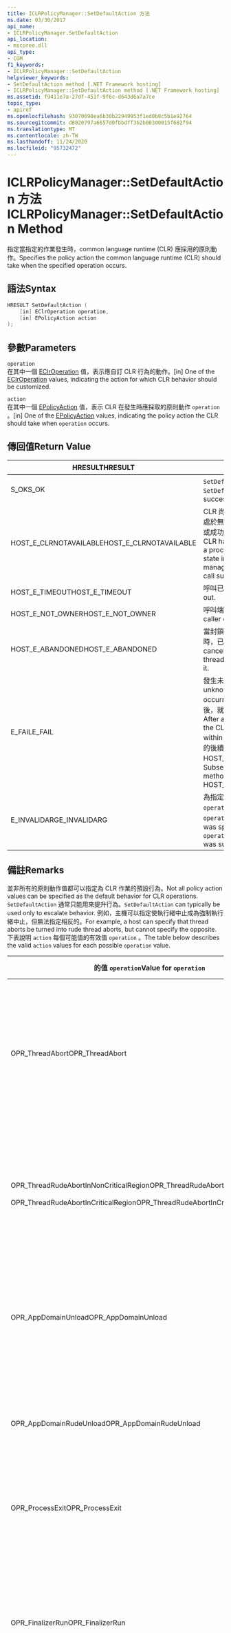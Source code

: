 ```yaml
---
title: ICLRPolicyManager::SetDefaultAction 方法
ms.date: 03/30/2017
api_name:
- ICLRPolicyManager.SetDefaultAction
api_location:
- mscoree.dll
api_type:
- COM
f1_keywords:
- ICLRPolicyManager::SetDefaultAction
helpviewer_keywords:
- SetDefaultAction method [.NET Framework hosting]
- ICLRPolicyManager::SetDefaultAction method [.NET Framework hosting]
ms.assetid: f9411e7a-27df-451f-9f6c-d643d6a7a7ce
topic_type:
- apiref
ms.openlocfilehash: 93070690ea6b30b22949953f1ed0b8c5b1e92764
ms.sourcegitcommit: d8020797a6657d0fbbdff362b80300815f682f94
ms.translationtype: MT
ms.contentlocale: zh-TW
ms.lasthandoff: 11/24/2020
ms.locfileid: "95732472"
---
```

# <a name="iclrpolicymanagersetdefaultaction-method"></a><span data-ttu-id="140ad-102">ICLRPolicyManager::SetDefaultAction 方法</span><span class="sxs-lookup"><span data-stu-id="140ad-102">ICLRPolicyManager::SetDefaultAction Method</span></span>

<span data-ttu-id="140ad-103">指定當指定的作業發生時，common language runtime (CLR) 應採用的原則動作。</span><span class="sxs-lookup"><span data-stu-id="140ad-103">Specifies the policy action the common language runtime (CLR) should take when the specified operation occurs.</span></span>  
  
## <a name="syntax"></a><span data-ttu-id="140ad-104">語法</span><span class="sxs-lookup"><span data-stu-id="140ad-104">Syntax</span></span>  
  
```cpp  
HRESULT SetDefaultAction (  
    [in] EClrOperation operation,  
    [in] EPolicyAction action  
);  
```  
  
## <a name="parameters"></a><span data-ttu-id="140ad-105">參數</span><span class="sxs-lookup"><span data-stu-id="140ad-105">Parameters</span></span>  

 `operation`  
 <span data-ttu-id="140ad-106">在其中一個 [EClrOperation](eclroperation-enumeration.md) 值，表示應自訂 CLR 行為的動作。</span><span class="sxs-lookup"><span data-stu-id="140ad-106">[in] One of the [EClrOperation](eclroperation-enumeration.md) values, indicating the action for which CLR behavior should be customized.</span></span>  
  
 `action`  
 <span data-ttu-id="140ad-107">在其中一個 [EPolicyAction](epolicyaction-enumeration.md) 值，表示 CLR 在發生時應採取的原則動作 `operation` 。</span><span class="sxs-lookup"><span data-stu-id="140ad-107">[in] One of the [EPolicyAction](epolicyaction-enumeration.md) values, indicating the policy action the CLR should take when `operation` occurs.</span></span>  
  
## <a name="return-value"></a><span data-ttu-id="140ad-108">傳回值</span><span class="sxs-lookup"><span data-stu-id="140ad-108">Return Value</span></span>  
  
|<span data-ttu-id="140ad-109">HRESULT</span><span class="sxs-lookup"><span data-stu-id="140ad-109">HRESULT</span></span>|<span data-ttu-id="140ad-110">描述</span><span class="sxs-lookup"><span data-stu-id="140ad-110">Description</span></span>|  
|-------------|-----------------|  
|<span data-ttu-id="140ad-111">S_OK</span><span class="sxs-lookup"><span data-stu-id="140ad-111">S_OK</span></span>|<span data-ttu-id="140ad-112">`SetDefaultAction` 傳回成功。</span><span class="sxs-lookup"><span data-stu-id="140ad-112">`SetDefaultAction` returned successfully.</span></span>|  
|<span data-ttu-id="140ad-113">HOST_E_CLRNOTAVAILABLE</span><span class="sxs-lookup"><span data-stu-id="140ad-113">HOST_E_CLRNOTAVAILABLE</span></span>|<span data-ttu-id="140ad-114">CLR 尚未載入至進程，或 CLR 處於無法執行 managed 程式碼或成功處理呼叫的狀態。</span><span class="sxs-lookup"><span data-stu-id="140ad-114">The CLR has not been loaded into a process, or the CLR is in a state in which it cannot run managed code or process the call successfully.</span></span>|  
|<span data-ttu-id="140ad-115">HOST_E_TIMEOUT</span><span class="sxs-lookup"><span data-stu-id="140ad-115">HOST_E_TIMEOUT</span></span>|<span data-ttu-id="140ad-116">呼叫已超時。</span><span class="sxs-lookup"><span data-stu-id="140ad-116">The call timed out.</span></span>|  
|<span data-ttu-id="140ad-117">HOST_E_NOT_OWNER</span><span class="sxs-lookup"><span data-stu-id="140ad-117">HOST_E_NOT_OWNER</span></span>|<span data-ttu-id="140ad-118">呼叫端沒有擁有鎖定。</span><span class="sxs-lookup"><span data-stu-id="140ad-118">The caller does not own the lock.</span></span>|  
|<span data-ttu-id="140ad-119">HOST_E_ABANDONED</span><span class="sxs-lookup"><span data-stu-id="140ad-119">HOST_E_ABANDONED</span></span>|<span data-ttu-id="140ad-120">當封鎖的執行緒或光纖正在等候時，已取消事件。</span><span class="sxs-lookup"><span data-stu-id="140ad-120">An event was canceled while a blocked thread or fiber was waiting on it.</span></span>|  
|<span data-ttu-id="140ad-121">E_FAIL</span><span class="sxs-lookup"><span data-stu-id="140ad-121">E_FAIL</span></span>|<span data-ttu-id="140ad-122">發生未知的嚴重失敗。</span><span class="sxs-lookup"><span data-stu-id="140ad-122">An unknown catastrophic failure occurred.</span></span> <span data-ttu-id="140ad-123">在方法傳回 E_FAIL 之後，就無法在進程中使用 CLR。</span><span class="sxs-lookup"><span data-stu-id="140ad-123">After a method returns E_FAIL, the CLR is no longer usable within the process.</span></span> <span data-ttu-id="140ad-124">對裝載方法的後續呼叫會傳回 HOST_E_CLRNOTAVAILABLE。</span><span class="sxs-lookup"><span data-stu-id="140ad-124">Subsequent calls to hosting methods return HOST_E_CLRNOTAVAILABLE.</span></span>|  
|<span data-ttu-id="140ad-125">E_INVALIDARG</span><span class="sxs-lookup"><span data-stu-id="140ad-125">E_INVALIDARG</span></span>|<span data-ttu-id="140ad-126">為指定了不正確 `action` `operation` ，或提供了不正確值 `operation` 。</span><span class="sxs-lookup"><span data-stu-id="140ad-126">An invalid `action` was specified for the `operation`, or an invalid value was supplied for `operation`.</span></span>|  
  
## <a name="remarks"></a><span data-ttu-id="140ad-127">備註</span><span class="sxs-lookup"><span data-stu-id="140ad-127">Remarks</span></span>  

 <span data-ttu-id="140ad-128">並非所有的原則動作值都可以指定為 CLR 作業的預設行為。</span><span class="sxs-lookup"><span data-stu-id="140ad-128">Not all policy action values can be specified as the default behavior for CLR operations.</span></span> <span data-ttu-id="140ad-129">`SetDefaultAction` 通常只能用來提升行為。</span><span class="sxs-lookup"><span data-stu-id="140ad-129">`SetDefaultAction` can typically be used only to escalate behavior.</span></span> <span data-ttu-id="140ad-130">例如，主機可以指定使執行緒中止成為強制執行緒中止，但無法指定相反的。</span><span class="sxs-lookup"><span data-stu-id="140ad-130">For example, a host can specify that thread aborts be turned into rude thread aborts, but cannot specify the opposite.</span></span> <span data-ttu-id="140ad-131">下表說明 `action` 每個可能值的有效值 `operation` 。</span><span class="sxs-lookup"><span data-stu-id="140ad-131">The table below describes the valid `action` values for each possible `operation` value.</span></span>  
  
|<span data-ttu-id="140ad-132">的值 `operation`</span><span class="sxs-lookup"><span data-stu-id="140ad-132">Value for `operation`</span></span>|<span data-ttu-id="140ad-133">的有效值 `action`</span><span class="sxs-lookup"><span data-stu-id="140ad-133">Valid values for `action`</span></span>|  
|---------------------------|-------------------------------|  
|<span data-ttu-id="140ad-134">OPR_ThreadAbort</span><span class="sxs-lookup"><span data-stu-id="140ad-134">OPR_ThreadAbort</span></span>|<span data-ttu-id="140ad-135">- eAbortThread</span><span class="sxs-lookup"><span data-stu-id="140ad-135">-   eAbortThread</span></span><br /><span data-ttu-id="140ad-136">- eRudeAbortThread</span><span class="sxs-lookup"><span data-stu-id="140ad-136">-   eRudeAbortThread</span></span><br /><span data-ttu-id="140ad-137">- eUnloadAppDomain</span><span class="sxs-lookup"><span data-stu-id="140ad-137">-   eUnloadAppDomain</span></span><br /><span data-ttu-id="140ad-138">- eRudeUnloadAppDomain</span><span class="sxs-lookup"><span data-stu-id="140ad-138">-   eRudeUnloadAppDomain</span></span><br /><span data-ttu-id="140ad-139">- eExitProcess</span><span class="sxs-lookup"><span data-stu-id="140ad-139">-   eExitProcess</span></span><br /><span data-ttu-id="140ad-140">- eFastExitProcess</span><span class="sxs-lookup"><span data-stu-id="140ad-140">-   eFastExitProcess</span></span><br /><span data-ttu-id="140ad-141">- eRudeExitProcess</span><span class="sxs-lookup"><span data-stu-id="140ad-141">-   eRudeExitProcess</span></span><br /><span data-ttu-id="140ad-142">- eDisableRuntime</span><span class="sxs-lookup"><span data-stu-id="140ad-142">-   eDisableRuntime</span></span>|  
|<span data-ttu-id="140ad-143">OPR_ThreadRudeAbortInNonCriticalRegion</span><span class="sxs-lookup"><span data-stu-id="140ad-143">OPR_ThreadRudeAbortInNonCriticalRegion</span></span><br /><br /> <span data-ttu-id="140ad-144">OPR_ThreadRudeAbortInCriticalRegion</span><span class="sxs-lookup"><span data-stu-id="140ad-144">OPR_ThreadRudeAbortInCriticalRegion</span></span>|<span data-ttu-id="140ad-145">- eRudeAbortThread</span><span class="sxs-lookup"><span data-stu-id="140ad-145">-   eRudeAbortThread</span></span><br /><span data-ttu-id="140ad-146">- eUnloadAppDomain</span><span class="sxs-lookup"><span data-stu-id="140ad-146">-   eUnloadAppDomain</span></span><br /><span data-ttu-id="140ad-147">- eRudeUnloadAppDomain</span><span class="sxs-lookup"><span data-stu-id="140ad-147">-   eRudeUnloadAppDomain</span></span><br /><span data-ttu-id="140ad-148">- eExitProcess</span><span class="sxs-lookup"><span data-stu-id="140ad-148">-   eExitProcess</span></span><br /><span data-ttu-id="140ad-149">- eFastExitProcess</span><span class="sxs-lookup"><span data-stu-id="140ad-149">-   eFastExitProcess</span></span><br /><span data-ttu-id="140ad-150">- eRudeExitProcess</span><span class="sxs-lookup"><span data-stu-id="140ad-150">-   eRudeExitProcess</span></span><br /><span data-ttu-id="140ad-151">- eDisableRuntime</span><span class="sxs-lookup"><span data-stu-id="140ad-151">-   eDisableRuntime</span></span>|  
|<span data-ttu-id="140ad-152">OPR_AppDomainUnload</span><span class="sxs-lookup"><span data-stu-id="140ad-152">OPR_AppDomainUnload</span></span>|<span data-ttu-id="140ad-153">- eUnloadAppDomain</span><span class="sxs-lookup"><span data-stu-id="140ad-153">-   eUnloadAppDomain</span></span><br /><span data-ttu-id="140ad-154">- eRudeUnloadAppDomain</span><span class="sxs-lookup"><span data-stu-id="140ad-154">-   eRudeUnloadAppDomain</span></span><br /><span data-ttu-id="140ad-155">- eExitProcess</span><span class="sxs-lookup"><span data-stu-id="140ad-155">-   eExitProcess</span></span><br /><span data-ttu-id="140ad-156">- eFastExitProcess</span><span class="sxs-lookup"><span data-stu-id="140ad-156">-   eFastExitProcess</span></span><br /><span data-ttu-id="140ad-157">- eRudeExitProcess</span><span class="sxs-lookup"><span data-stu-id="140ad-157">-   eRudeExitProcess</span></span><br /><span data-ttu-id="140ad-158">- eDisableRuntime</span><span class="sxs-lookup"><span data-stu-id="140ad-158">-   eDisableRuntime</span></span>|  
|<span data-ttu-id="140ad-159">OPR_AppDomainRudeUnload</span><span class="sxs-lookup"><span data-stu-id="140ad-159">OPR_AppDomainRudeUnload</span></span>|<span data-ttu-id="140ad-160">- eRudeUnloadAppDomain</span><span class="sxs-lookup"><span data-stu-id="140ad-160">-   eRudeUnloadAppDomain</span></span><br /><span data-ttu-id="140ad-161">- eExitProcess</span><span class="sxs-lookup"><span data-stu-id="140ad-161">-   eExitProcess</span></span><br /><span data-ttu-id="140ad-162">- eFastExitProcess</span><span class="sxs-lookup"><span data-stu-id="140ad-162">-   eFastExitProcess</span></span><br /><span data-ttu-id="140ad-163">- eRudeExitProcess</span><span class="sxs-lookup"><span data-stu-id="140ad-163">-   eRudeExitProcess</span></span><br /><span data-ttu-id="140ad-164">- eDisableRuntime</span><span class="sxs-lookup"><span data-stu-id="140ad-164">-   eDisableRuntime</span></span>|  
|<span data-ttu-id="140ad-165">OPR_ProcessExit</span><span class="sxs-lookup"><span data-stu-id="140ad-165">OPR_ProcessExit</span></span>|<span data-ttu-id="140ad-166">- eExitProcess</span><span class="sxs-lookup"><span data-stu-id="140ad-166">-   eExitProcess</span></span><br /><span data-ttu-id="140ad-167">- eFastExitProcess</span><span class="sxs-lookup"><span data-stu-id="140ad-167">-   eFastExitProcess</span></span><br /><span data-ttu-id="140ad-168">- eRudeExitProcess</span><span class="sxs-lookup"><span data-stu-id="140ad-168">-   eRudeExitProcess</span></span><br /><span data-ttu-id="140ad-169">- eDisableRuntime</span><span class="sxs-lookup"><span data-stu-id="140ad-169">-   eDisableRuntime</span></span>|  
|<span data-ttu-id="140ad-170">OPR_FinalizerRun</span><span class="sxs-lookup"><span data-stu-id="140ad-170">OPR_FinalizerRun</span></span>|<span data-ttu-id="140ad-171">- eNoAction</span><span class="sxs-lookup"><span data-stu-id="140ad-171">-   eNoAction</span></span><br /><span data-ttu-id="140ad-172">- eAbortThread</span><span class="sxs-lookup"><span data-stu-id="140ad-172">-   eAbortThread</span></span><br /><span data-ttu-id="140ad-173">- eRudeAbortThread</span><span class="sxs-lookup"><span data-stu-id="140ad-173">-   eRudeAbortThread</span></span><br /><span data-ttu-id="140ad-174">- eUnloadAppDomain</span><span class="sxs-lookup"><span data-stu-id="140ad-174">-   eUnloadAppDomain</span></span><br /><span data-ttu-id="140ad-175">- eRudeUnloadAppDomain</span><span class="sxs-lookup"><span data-stu-id="140ad-175">-   eRudeUnloadAppDomain</span></span><br /><span data-ttu-id="140ad-176">- eExitProcess</span><span class="sxs-lookup"><span data-stu-id="140ad-176">-   eExitProcess</span></span><br /><span data-ttu-id="140ad-177">- eFastExitProcess</span><span class="sxs-lookup"><span data-stu-id="140ad-177">-   eFastExitProcess</span></span><br /><span data-ttu-id="140ad-178">- eRudeExitProcess</span><span class="sxs-lookup"><span data-stu-id="140ad-178">-   eRudeExitProcess</span></span><br /><span data-ttu-id="140ad-179">- eDisableRuntime</span><span class="sxs-lookup"><span data-stu-id="140ad-179">-   eDisableRuntime</span></span>|  
  
## <a name="requirements"></a><span data-ttu-id="140ad-180">需求</span><span class="sxs-lookup"><span data-stu-id="140ad-180">Requirements</span></span>  

 <span data-ttu-id="140ad-181">**平台：** 請參閱 [系統需求](../../get-started/system-requirements.md)。</span><span class="sxs-lookup"><span data-stu-id="140ad-181">**Platforms:** See [System Requirements](../../get-started/system-requirements.md).</span></span>  
  
 <span data-ttu-id="140ad-182">**標頭：** Mscoree.dll</span><span class="sxs-lookup"><span data-stu-id="140ad-182">**Header:** MSCorEE.h</span></span>  
  
 <span data-ttu-id="140ad-183">連結 **庫：** 以資源的形式包含在 MSCorEE.dll 中</span><span class="sxs-lookup"><span data-stu-id="140ad-183">**Library:** Included as a resource in MSCorEE.dll</span></span>  
  
 <span data-ttu-id="140ad-184">**.NET Framework 版本：**[!INCLUDE[net_current_v20plus](../../../../includes/net-current-v20plus-md.md)]</span><span class="sxs-lookup"><span data-stu-id="140ad-184">**.NET Framework Versions:** [!INCLUDE[net_current_v20plus](../../../../includes/net-current-v20plus-md.md)]</span></span>  
  
## <a name="see-also"></a><span data-ttu-id="140ad-185">另請參閱</span><span class="sxs-lookup"><span data-stu-id="140ad-185">See also</span></span>

- [<span data-ttu-id="140ad-186">EClrOperation 列舉</span><span class="sxs-lookup"><span data-stu-id="140ad-186">EClrOperation Enumeration</span></span>](eclroperation-enumeration.md)
- [<span data-ttu-id="140ad-187">EPolicyAction 列舉</span><span class="sxs-lookup"><span data-stu-id="140ad-187">EPolicyAction Enumeration</span></span>](epolicyaction-enumeration.md)
- [<span data-ttu-id="140ad-188">ICLRPolicyManager 介面</span><span class="sxs-lookup"><span data-stu-id="140ad-188">ICLRPolicyManager Interface</span></span>](iclrpolicymanager-interface.md)
